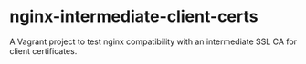 nginx-intermediate-client-certs
===============================

A Vagrant project to test nginx compatibility with an intermediate SSL CA for client certificates.
